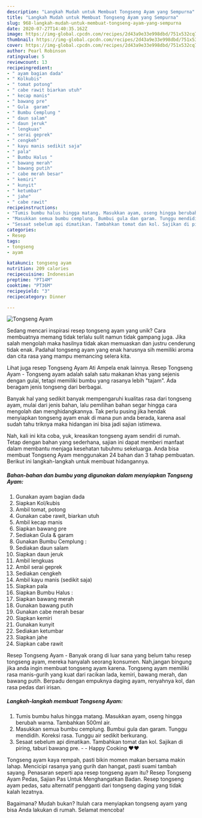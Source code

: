 ```yaml
---
description: "Langkah Mudah untuk Membuat Tongseng Ayam yang Sempurna"
title: "Langkah Mudah untuk Membuat Tongseng Ayam yang Sempurna"
slug: 968-langkah-mudah-untuk-membuat-tongseng-ayam-yang-sempurna
date: 2020-07-27T14:40:35.162Z
image: https://img-global.cpcdn.com/recipes/2d43a9e33e998dbd/751x532cq70/tongseng-ayam-foto-resep-utama.jpg
thumbnail: https://img-global.cpcdn.com/recipes/2d43a9e33e998dbd/751x532cq70/tongseng-ayam-foto-resep-utama.jpg
cover: https://img-global.cpcdn.com/recipes/2d43a9e33e998dbd/751x532cq70/tongseng-ayam-foto-resep-utama.jpg
author: Pearl Robinson
ratingvalue: 5
reviewcount: 13
recipeingredient:
- " ayam bagian dada"
- " Kolkubis"
- " tomat potong"
- " cabe rawit biarkan utuh"
- " kecap manis"
- " bawang pre"
- " Gula  garam"
- " Bumbu Cemplung "
- " daun salam"
- " daun jeruk"
- " lengkuas"
- " serai geprek"
- " cengkeh"
- " kayu manis sedikit saja"
- " pala"
- " Bumbu Halus "
- " bawang merah"
- " bawang putih"
- " cabe merah besar"
- " kemiri"
- " kunyit"
- " ketumbar"
- " jahe"
- " cabe rawit"
recipeinstructions:
- "Tumis bumbu halus hingga matang. Masukkan ayam, oseng hingga berubah warna. Tambahkan 500ml air."
- "Masukkan semua bumbu cemplung. Bumbui gula dan garam. Tunggu mendidih. Koreksi rasa. Tunggu air sedikit berkurang."
- "Sesaat sebelum api dimatikan. Tambahkan tomat dan kol. Sajikan di piring, taburi bawang pre.  Happy Cooking ❤❤"
categories:
- Resep
tags:
- tongseng
- ayam

katakunci: tongseng ayam 
nutrition: 209 calories
recipecuisine: Indonesian
preptime: "PT14M"
cooktime: "PT36M"
recipeyield: "3"
recipecategory: Dinner

---
```



![Tongseng Ayam](https://img-global.cpcdn.com/recipes/2d43a9e33e998dbd/751x532cq70/tongseng-ayam-foto-resep-utama.jpg)

Sedang mencari inspirasi resep tongseng ayam yang unik? Cara membuatnya memang tidak terlalu sulit namun tidak gampang juga. Jika salah mengolah maka hasilnya tidak akan memuaskan dan justru cenderung tidak enak. Padahal tongseng ayam yang enak harusnya sih memiliki aroma dan cita rasa yang mampu memancing selera kita.

Lihat juga resep Tongseng Ayam Ati Ampela enak lainnya. Resep Tongseng Ayam - Tongseng ayam adalah salah satu makanan khas yang sejenis dengan gulai, tetapi memiliki bumbu yang rasanya lebih &#34;tajam&#34;. Ada beragam jenis tongseng dari berbagai.

Banyak hal yang sedikit banyak mempengaruhi kualitas rasa dari tongseng ayam, mulai dari jenis bahan, lalu pemilihan bahan segar hingga cara mengolah dan menghidangkannya. Tak perlu pusing jika hendak menyiapkan tongseng ayam enak di mana pun anda berada, karena asal sudah tahu triknya maka hidangan ini bisa jadi sajian istimewa.


Nah, kali ini kita coba, yuk, kreasikan tongseng ayam sendiri di rumah. Tetap dengan bahan yang sederhana, sajian ini dapat memberi manfaat dalam membantu menjaga kesehatan tubuhmu sekeluarga. Anda bisa membuat Tongseng Ayam menggunakan 24 bahan dan 3 tahap pembuatan. Berikut ini langkah-langkah untuk membuat hidangannya.

<!--inarticleads1-->

##### Bahan-bahan dan bumbu yang digunakan dalam menyiapkan Tongseng Ayam:

1. Gunakan  ayam bagian dada
1. Siapkan  Kol/kubis
1. Ambil  tomat, potong
1. Gunakan  cabe rawit, biarkan utuh
1. Ambil  kecap manis
1. Siapkan  bawang pre
1. Sediakan  Gula &amp; garam
1. Gunakan  Bumbu Cemplung :
1. Sediakan  daun salam
1. Siapkan  daun jeruk
1. Ambil  lengkuas
1. Ambil  serai geprek
1. Sediakan  cengkeh
1. Ambil  kayu manis (sedikit saja)
1. Siapkan  pala
1. Siapkan  Bumbu Halus :
1. Siapkan  bawang merah
1. Gunakan  bawang putih
1. Gunakan  cabe merah besar
1. Siapkan  kemiri
1. Gunakan  kunyit
1. Sediakan  ketumbar
1. Siapkan  jahe
1. Siapkan  cabe rawit


Resep Tongseng Ayam - Banyak orang di luar sana yang belum tahu resep tongseng ayam, mereka hanyalah seorang konsumen. Nah,jangan bingung jika anda ingin membuat tongseng ayam karena. Tongseng ayam memiliki rasa manis-gurih yang kuat dari racikan lada, kemiri, bawang merah, dan bawang putih. Berpadu dengan empuknya daging ayam, renyahnya kol, dan rasa pedas dari irisan. 

<!--inarticleads2-->

##### Langkah-langkah membuat Tongseng Ayam:

1. Tumis bumbu halus hingga matang. Masukkan ayam, oseng hingga berubah warna. Tambahkan 500ml air.
1. Masukkan semua bumbu cemplung. Bumbui gula dan garam. Tunggu mendidih. Koreksi rasa. Tunggu air sedikit berkurang.
1. Sesaat sebelum api dimatikan. Tambahkan tomat dan kol. Sajikan di piring, taburi bawang pre. -  - Happy Cooking ❤❤


Tongseng ayam kaya rempah, pasti bikin momen makan bersama makin lahap. Mencicipi rasanya yang gurih dan hangat, pasti suami tambah sayang. Penasaran seperti apa resep tongseng ayam itu? Resep Tongseng Ayam Pedas, Sajian Pas Untuk Menghangatkan Badan. Resep tongseng ayam pedas, satu alternatif pengganti dari tongseng daging yang tidak kalah lezatnya. 

Bagaimana? Mudah bukan? Itulah cara menyiapkan tongseng ayam yang bisa Anda lakukan di rumah. Selamat mencoba!
